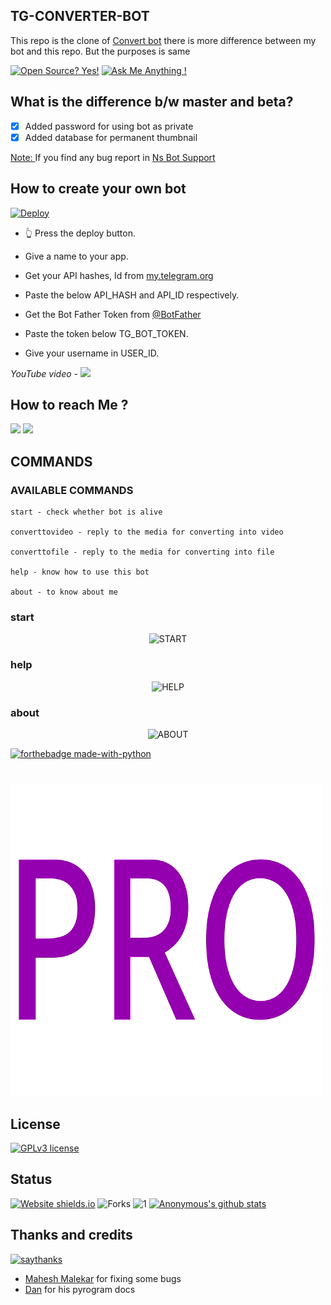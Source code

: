## TG-CONVERTER-BOT 
This repo is the clone of [Convert bot](https://telegram.dog/disneyteamconvertbot) there is more difference between my bot and this repo. But the purposes is same


[![Open Source? Yes!](https://badgen.net/badge/Open%20Source%20%3F/Yes%21/blue?icon=github)](https://github.com/disneyteam76/TG-CONVERT-BOT/tree/patch-1)
[![Ask Me Anything !](https://img.shields.io/badge/Ask%20me-anything-1abc9c.svg)](https://telegram.dog/doreamonfans1)

## What is the difference b/w master and beta?

- [X] Added password for using bot as private 
- [X] Added database for permanent thumbnail 

<u> Note: </u> If you find any bug report in [Ns Bot Support](https://telegram.dog/ns_bot_supporters)


## How to create your own bot
[![Deploy](https://www.herokucdn.com/deploy/button.svg)](https://heroku.com/deploy?template=https://github.com/disneyteam77/tg-convert-bot/tree/patch-1)
- 👆 Press the deploy button.

- Give a name to your app.

- Get your API hashes, Id from [my.telegram.org](https://my.telegram.org/)

- Paste the below API_HASH and API_ID respectively.

- Get the Bot Father Token from [@BotFather](https://telegram.dog/botfather)

- Paste the token below TG_BOT_TOKEN.

- Give your username in USER_ID.

<i>YouTube video</i> - <a href="https://youtu.be/zQamSjXBpJU"><img src="https://img.shields.io/badge/How%20To-Create-red.svg?logo=Youtube"></a>


## How to reach Me ?
<a href="https://telegram.dog/disneygrou"><img src="https://img.shields.io/badge/Join-Telegram%20Channel-red.svg?logo=Telegram"></a>
<a href="https://telegram.dog/disneyteamchat"><img src="https://img.shields.io/badge/Join-Telegram%20Group-blue.svg?logo=telegram"></a>

## COMMANDS
### AVAILABLE COMMANDS 
```
start - check whether bot is alive 

converttovideo - reply to the media for converting into video 

converttofile - reply to the media for converting into file 

help - know how to use this bot

about - to know about me
```
### start
<p align="center">
<img src="https://telegra.ph/file/3cb7e3725cd991373dd9b.jpg" alt="START">

### help
<p align="center">
<img src="https://telegra.ph/file/0ba25cedf094225ad7175.jpg" alt="HELP">

### about
<p align="center">
<img src="https://telegra.ph/file/f6ad0e22825afe65ddcd2.jpg" alt="ABOUT">

[![forthebadge made-with-python](http://ForTheBadge.com/images/badges/made-with-python.svg)](https://www.python.org/)
#
#
![](https://raw.githubusercontent.com/acervenky/animated-github-badges/master/assets/pro.gif)

## License
[![GPLv3 license](https://img.shields.io/badge/License-GPLv3-blue.svg)](https://github.com/Ns-AnoNymouS/TG-CONVERT-BOT/blob/main/LICENSE)

## Status
[![Website shields.io](https://img.shields.io/website-up-down-green-red/http/shields.io.svg)](https://github.com/Ns-AnoNymouS/TG-CONVERT-BOT/tree/main)
![Forks](https://img.shields.io/github/forks/Ns-AnoNymouS/TG-CONVERT-BOT)
![1](https://github-readme-stats.vercel.app/api/top-langs/?username=Ns-AnoNymouS&theme=blue-green)
[![Anonymous's github stats](https://github-readme-stats.vercel.app/api?username=Ns-AnoNymouS&theme=blue-green)](https://github.com/anuraghazra/github-readme-stats)


## Thanks and credits
[![saythanks](https://img.shields.io/badge/say-thanks-ff69b4.svg)](https://saythanks.io/to/kennethreitz)
- [Mahesh Malekar](https://telegram.dog/MaheshMalekar) for fixing some bugs
- [Dan](https://telegram.dog/haskell) for his pyrogram docs

